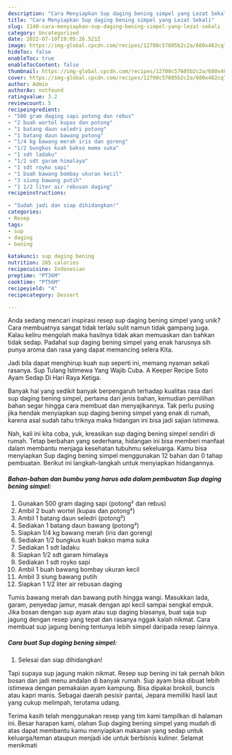 ```yaml
---
description: "Cara Menyiapkan Sup daging bening simpel yang Lezat Sekali"
title: "Cara Menyiapkan Sup daging bening simpel yang Lezat Sekali"
slug: 1140-cara-menyiapkan-sup-daging-bening-simpel-yang-lezat-sekali
category: Uncategorized
date: 2022-07-10T19:05:26.521Z
image: https://img-global.cpcdn.com/recipes/12700c57605b2c2a/680x482cq70/sup-daging-bening-simpel-foto-resep-utama.jpg
hideToc: false
enableToc: true
enableTocContent: false
thumbnail: https://img-global.cpcdn.com/recipes/12700c57605b2c2a/680x482cq70/sup-daging-bening-simpel-foto-resep-utama.jpg
cover: https://img-global.cpcdn.com/recipes/12700c57605b2c2a/680x482cq70/sup-daging-bening-simpel-foto-resep-utama.jpg
author: Admin
authorAv: notfound
ratingvalue: 3.2
reviewcount: 5
recipeingredient:
- "500 gram daging sapi potong dan rebus"
- "2 buah wortel kupas dan potong"
- "1 batang daun seledri potong"
- "1 batang daun bawang potong"
- "1/4 kg bawang merah iris dan goreng"
- "1/2 bungkus kuah bakso mama suka"
- "1 sdt ladaku"
- "1/2 sdt garam himalaya"
- "1 sdt royko sapi"
- "1 buah bawang bombay ukuran kecil"
- "3 siung bawang putih"
- "1 1/2 liter air rebusan daging"
recipeinstructions:

- "Sudah jadi dan siap dihidangkan!"
categories:
- Resep
tags:
- sup
- daging
- bening

katakunci: sup daging bening 
nutrition: 265 calories
recipecuisine: Indonesian
preptime: "PT36M"
cooktime: "PT56M"
recipeyield: "4"
recipecategory: Dessert

---
```





Anda sedang mencari inspirasi resep sup daging bening simpel yang unik? Cara membuatnya sangat tidak terlalu sulit namun tidak gampang juga. Kalau keliru mengolah maka hasilnya tidak akan memuaskan dan bahkan tidak sedap. Padahal sup daging bening simpel yang enak harusnya sih punya aroma dan rasa yang dapat memancing selera Kita.





Jadi bila dapat menghirup kuah sup seperti ini, memang nyaman sekali rasanya. Sup Tulang Istimewa Yang Wajib Cuba. A Keeper Recipe Soto Ayam Sedap Di Hari Raya Ketiga.

Banyak hal yang sedikit banyak berpengaruh terhadap kualitas rasa dari sup daging bening simpel, pertama dari jenis bahan, kemudian pemilihan bahan segar hingga cara membuat dan menyajikannya. Tak perlu pusing jika hendak menyiapkan sup daging bening simpel yang enak di rumah, karena asal sudah tahu triknya maka hidangan ini bisa jadi sajian istimewa.






Nah, kali ini kita coba, yuk, kreasikan sup daging bening simpel sendiri di rumah. Tetap berbahan yang sederhana, hidangan ini bisa memberi manfaat dalam membantu menjaga kesehatan tubuhmu sekeluarga. Kamu bisa menyiapkan Sup daging bening simpel menggunakan 12 bahan dan 0 tahap pembuatan. Berikut ini langkah-langkah untuk menyiapkan hidangannya.

<!--inarticleads1-->

##### Bahan-bahan dan bumbu yang harus ada dalam pembuatan Sup daging bening simpel:

1. Gunakan 500 gram daging sapi (potong² dan rebus)
1. Ambil 2 buah wortel (kupas dan potong²)
1. Ambil 1 batang daun seledri (potong²)
1. Sediakan 1 batang daun bawang (potong²)
1. Siapkan 1/4 kg bawang merah (iris dan goreng)
1. Sediakan 1/2 bungkus kuah bakso mama suka
1. Sediakan 1 sdt ladaku
1. Siapkan 1/2 sdt garam himalaya
1. Sediakan 1 sdt royko sapi
1. Ambil 1 buah bawang bombay ukuran kecil
1. Ambil 3 siung bawang putih
1. Siapkan 1 1/2 liter air rebusan daging


Tumis bawang merah dan bawang putih hingga wangi. Masukkan lada, garam, penyedap jamur, masak dengan api kecil sampai sengkal empuk. Jika bosan dengan sup ayam atau sup daging biasanya, buat saja sup jagung dengan resep yang tepat dan rasanya nggak kalah nikmat. Cara membuat sup jagung bening tentunya lebih simpel daripada resep lainnya. 

<!--inarticleads2-->

##### Cara buat Sup daging bening simpel:


1. Selesai dan siap dihidangkan!

Tapi supaya sup jagung makin nikmat. Resep sup bening ini tak pernah bikin bosan dan jadi menu andalan di banyak rumah. Sup ayam bisa dibuat lebih istimewa dengan pemakaian ayam kampung. Bisa dipakai brokoli, buncis atau kapri manis. Sebagai daerah pesisir pantai, Jepara memiliki hasil laut yang cukup melimpah, terutama udang. 

Terima kasih telah menggunakan resep yang tim kami tampilkan di halaman ini. Besar harapan kami, olahan Sup daging bening simpel yang mudah di atas dapat membantu kamu menyiapkan makanan yang sedap untuk keluarga/teman ataupun menjadi ide untuk berbisnis kuliner. Selamat menikmati
